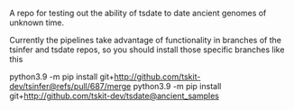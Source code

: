 A repo for testing out the ability of tsdate to date ancient genomes of unknown time.

Currently the pipelines take advantage of functionality in branches of the tsinfer and
tsdate repos, so you should install those specific branches like this

python3.9 -m pip install git+http://github.com/tskit-dev/tsinfer@refs/pull/687/merge
python3.9 -m pip install git+http://github.com/tskit-dev/tsdate@ancient_samples

